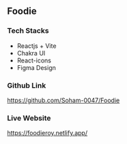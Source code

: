 
## Foodie

### Tech Stacks

- Reactjs +  Vite
- Chakra UI
- React-icons
- Figma Design

### Github Link
https://github.com/Soham-0047/Foodie

### Live Website
https://foodieroy.netlify.app/